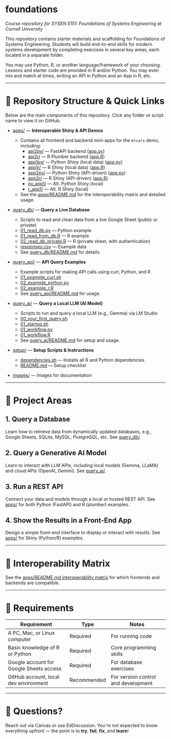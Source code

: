 # foundations

*Course repository for SYSEN 5151: Foundations of Systems Engineering at Cornell University*

This repository contains starter materials and scaffolding for Foundations of Systems Engineering. Students will build end-to-end skills for modern systems development by completing exercises in several key areas, each located in a separate folder.

You may use Python, R, or another language/framework of your choosing. Lessons and starter code are provided in R and/or Python. You may even mix and match at times, writing an API in Python and an App in R, etc.

---

# 📁 Repository Structure & Quick Links

Below are the main components of this repository. Click any folder or script name to view it on GitHub.

- [apps/](https://github.com/timothyfraser/foundations/tree/main/apps) — **Interoperable Shiny & API Demos**
  - Contains all frontend and backend mini-apps for the `mtcars` demo, including:
    - [api2py/](https://github.com/timothyfraser/foundations/tree/main/apps/api2py) — FastAPI backend ([app.py](https://github.com/timothyfraser/foundations/tree/main/apps/api2py/app.py))
    - [api2r/](https://github.com/timothyfraser/foundations/tree/main/apps/api2r) — R Plumber backend ([app.R](https://github.com/timothyfraser/foundations/tree/main/apps/api2r/app.R))
    - [app1py/](https://github.com/timothyfraser/foundations/tree/main/apps/app1py) — Python Shiny (local data) ([app.py](https://github.com/timothyfraser/foundations/tree/main/apps/app1py/app.py))
    - [app1r/](https://github.com/timothyfraser/foundations/tree/main/apps/app1r) — R Shiny (local data) ([app.R](https://github.com/timothyfraser/foundations/tree/main/apps/app1r/app.R))
    - [app2py/](https://github.com/timothyfraser/foundations/tree/main/apps/app2py) — Python Shiny (API-driven) ([app.py](https://github.com/timothyfraser/foundations/tree/main/apps/app2py/app.py))
    - [app2r/](https://github.com/timothyfraser/foundations/tree/main/apps/app2r) — R Shiny (API-driven) ([app.R](https://github.com/timothyfraser/foundations/tree/main/apps/app2r/app.R))
    - [py_app1/](https://github.com/timothyfraser/foundations/tree/main/apps/py_app1) — Alt. Python Shiny (local)
    - [r_app1/](https://github.com/timothyfraser/foundations/tree/main/apps/r_app1) — Alt. R Shiny (local)
  - See the [apps/README.md](https://github.com/timothyfraser/foundations/tree/main/apps/README.md) for the interoperability matrix and detailed usage.

- [query_db/](https://github.com/timothyfraser/foundations/tree/main/query_db) — **Query a Live Database**
  - Scripts to read and clean data from a live Google Sheet (public or private)
  - [01_read_db.py](https://github.com/timothyfraser/foundations/tree/main/query_db/01_read_db.py) — Python example
  - [01_read_from_db.R](https://github.com/timothyfraser/foundations/tree/main/query_db/01_read_from_db.R) — R example
  - [02_read_db_private.R](https://github.com/timothyfraser/foundations/tree/main/query_db/02_read_db_private.R) — R (private sheet, with authentication)
  - [responses.csv](https://github.com/timothyfraser/foundations/tree/main/query_db/responses.csv) — Example data
  - See [query_db/README.md](https://github.com/timothyfraser/foundations/tree/main/query_db/README.md) for details.

- [query_api/](https://github.com/timothyfraser/foundations/tree/main/query_api) — **API Query Examples**
  - Example scripts for making API calls using curl, Python, and R
  - [01_example_curl.sh](https://github.com/timothyfraser/foundations/tree/main/query_api/01_example_curl.sh)
  - [02_example_python.py](https://github.com/timothyfraser/foundations/tree/main/query_api/02_example_python.py)
  - [02_example_r.R](https://github.com/timothyfraser/foundations/tree/main/query_api/02_example_r.R)
  - See [query_api/README.md](https://github.com/timothyfraser/foundations/tree/main/query_api/README.md) for usage.

- [query_ai/](https://github.com/timothyfraser/foundations/tree/main/query_ai) — **Query a Local LLM (AI Model)**
  - Scripts to run and query a local LLM (e.g., Gemma) via LM Studio
  - [00_your_first_query.sh](https://github.com/timothyfraser/foundations/tree/main/query_ai/00_your_first_query.sh)
  - [01_startup.sh](https://github.com/timothyfraser/foundations/tree/main/query_ai/01_startup.sh)
  - [01_workflow.py](https://github.com/timothyfraser/foundations/tree/main/query_ai/01_workflow.py)
  - [01_workflow.R](https://github.com/timothyfraser/foundations/tree/main/query_ai/01_workflow.R)
  - See [query_ai/README.md](https://github.com/timothyfraser/foundations/tree/main/query_ai/README.md) for setup and usage.

- [setup/](https://github.com/timothyfraser/foundations/tree/main/setup) — **Setup Scripts & Instructions**
  - [dependencies.sh](https://github.com/timothyfraser/foundations/tree/main/setup/dependencies.sh) — Installs all R and Python dependencies
  - [README.md](https://github.com/timothyfraser/foundations/tree/main/setup/README.md) — Setup checklist

- [images/](https://github.com/timothyfraser/foundations/tree/main/images) — Images for documentation

---

# 🚀 Project Areas

## 1. Query a Database
Learn how to retrieve data from dynamically updated databases, e.g., Google Sheets, SQLite, MySQL, PostgreSQL, etc. See [query_db/](https://github.com/timothyfraser/foundations/tree/main/query_db).

## 2. Query a Generative AI Model
Learn to interact with LLM APIs, including local models (Gemma, LLaMA) and cloud APIs (OpenAI, Gemini). See [query_ai/](https://github.com/timothyfraser/foundations/tree/main/query_ai).

## 3. Run a REST API
Connect your data and models through a local or hosted REST API. See [apps/](https://github.com/timothyfraser/foundations/tree/main/apps) for both Python (FastAPI) and R (plumber) examples.

## 4. Show the Results in a Front-End App
Design a simple front-end interface to display or interact with results. See [apps/](https://github.com/timothyfraser/foundations/tree/main/apps) for Shiny (Python/R) examples.

---

# 🔁 Interoperability Matrix

See the [apps/README.md interoperability matrix](https://github.com/timothyfraser/foundations/tree/main/apps/README.md#-interoperability-matrix) for which frontends and backends are compatible.

---

# 🚨 Requirements

| Requirement | Type | Notes |
|-------------|------|-------|
| A PC, Mac, or Linux computer | Required | For running code |
| Basic knowledge of R or Python | Required | Core programming skills |
| Google account for Google Sheets access | Required | For database exercises |
| GitHub account, local dev environment | Recommended | For version control and development |

---

# 💬 Questions?

Reach out via Canvas or use EdDiscussion. You're not expected to know everything upfront — the point is to **try**, **fail**, **fix**, and **learn**!


